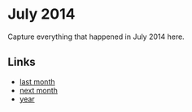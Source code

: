 # July 2014

Capture everything that happened in July 2014 here.

## Links
- [last month](calendar/months/2014-06.md)
- [next month](calendar/months/2014-08.md)
- [year](calendar/years/2014.md)